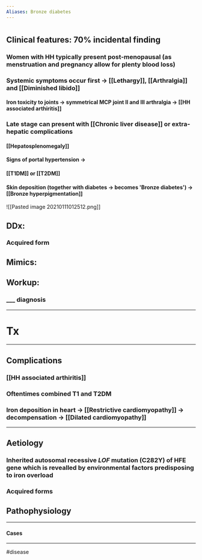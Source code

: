 ```yaml
---
Aliases: Bronze diabetes
---
```

# 
## Clinical features: 70% incidental finding 
### Women with HH typically present post-menopausal (as menstruation and pregnancy allow for plenty blood loss)
### Systemic symptoms occur first -> [[Lethargy]], [[Arthralgia]] and [[Diminished libido]]
#### Iron toxicity to joints -> symmetrical MCP joint II and III arthralgia -> [[HH associated arthiritis]]
### Late stage can present with [[Chronic liver disease]] or extra-hepatic complications
#### [[Hepatosplenomegaly]]
#### Signs of portal hypertension -> 
#### [[T1DM]] or [[T2DM]]
#### Skin deposition (together with diabetes -> becomes 'Bronze diabetes') -> [[Bronze hyperpigmentation]]
![[Pasted image 20210111012512.png]]

## DDx:
### Acquired form
### 
## Mimics:
###
## Workup:
### ___ diagnosis
---
# Tx

---
## Complications
### [[HH associated arthiritis]]
### Oftentimes combined T1 and T2DM
### Iron deposition in heart -> [[Restrictive cardiomyopathy]] -> decompensation -> [[Dilated cardiomyopathy]]

---
## Aetiology
### Inherited autosomal recessive *LOF* mutation (C282Y) of HFE gene which is revealled by environmental factors predisposing to iron overload
### Acquired forms 
## Pathophysiology

---
#### Cases


---
#disease 
